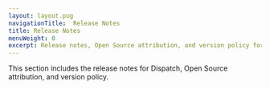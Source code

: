 ```yaml
---
layout: layout.pug
navigationTitle:  Release Notes
title: Release Notes
menuWeight: 0
excerpt: Release notes, Open Source attribution, and version policy for Dispatch
---
```


This section includes the release notes for Dispatch, Open Source attribution, and version policy.